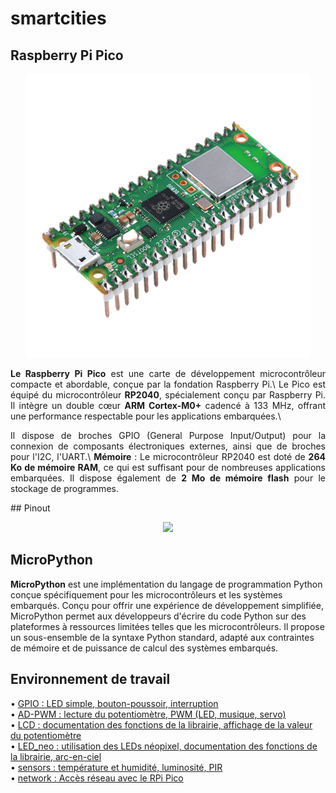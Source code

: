# smartcities

## Raspberry Pi Pico
<p align="center">
  <img src="https://github.com/hepl-decraye/smartcities/blob/main/images/Image1.png">
</p>

<p style="text-align:justify;"><strong>
Le Raspberry Pi Pico</strong> est une carte de développement microcontrôleur compacte et abordable, conçue par la fondation Raspberry Pi.\
Le Pico est équipé du microcontrôleur <strong>RP2040</strong>, spécialement conçu par Raspberry Pi. Il intègre un double cœur <strong>ARM Cortex-M0+</strong> cadencé à 133 MHz, offrant une performance respectable pour les applications embarquées.\
</p>
<p style="text-align:justify;">
  Il dispose de broches GPIO (General Purpose Input/Output) pour la connexion de composants électroniques externes, ainsi que de broches pour l'I2C, l'UART.\
<strong>Mémoire</strong> : Le microcontrôleur RP2040 est doté de <strong>264 Ko de mémoire RAM</strong>, ce qui est suffisant pour de nombreuses applications embarquées. Il dispose également de <strong>2 Mo de mémoire flash</strong> pour le stockage de programmes.
</p>
## Pinout
<p align="center">
  <img src="https://github.com/hepl-decraye/smartcities/assets/159047970/efad60b1-07d8-4c34-a5c8-fec81e34dd83">
</p>

## MicroPython
**MicroPython** est une implémentation du langage de programmation Python conçue spécifiquement pour les microcontrôleurs et les systèmes embarqués. Conçu pour offrir une expérience de développement simplifiée, MicroPython permet aux développeurs d'écrire du code Python sur des plateformes à ressources limitées telles que les microcontrôleurs. Il propose un sous-ensemble de la syntaxe Python standard, adapté aux contraintes de mémoire et de puissance de calcul des systèmes embarqués.
## Environnement de travail
• [GPIO : LED simple, bouton-poussoir, interruption](https://github.com/hepl-decraye/smartcities/tree/main/GPIO)\
• [AD-PWM : lecture du potentiomètre, PWM (LED, musique, servo)](https://github.com/hepl-decraye/smartcities/tree/main/AD-PWM)\
• [LCD : documentation des fonctions de la librairie, affichage de la valeur du potentiomètre](https://github.com/hepl-decraye/smartcities/tree/main/LCD)\
• [LED_neo : utilisation des LEDs néopixel, documentation des fonctions de la librairie, arc-en-ciel](https://github.com/hepl-decraye/smartcities/tree/main/LED_neo)\
• [sensors : température et humidité, luminosité, PIR](https://github.com/hepl-decraye/smartcities/tree/main/sensors)\
• [network : Accès réseau avec le RPi Pico](https://github.com/hepl-decraye/smartcities/tree/main/network)
